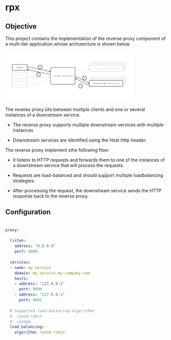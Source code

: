 # rpx

## Objective

This project contains the implementation of the reverse proxy component
of a multi-tier application whose archutecture is shown below

<img src="https://github.com/gmateesc/rpx/blob/main/images/arch.png" alt="sys arch" width="400">

The reveres proxy sits between multiple clients and one or several
instances of a downstream service.

- The reverse proxy supports multiple downstream services with multiple
instances

- Downstream services are identified using the Host Http header.


The reverse proxy implement sthe following flow:

- It listens to HTTP requests and forwards them to one of the instances
  of a downstream service that will process the requests.

- Requests are load-balanced and should support multiple loadbalancing
  strategies.

- After processing the request, the downstream service sends the HTTP
  response back to the reverse proxy.



## Configuration

```yaml

proxy:

  listen:
    address: "0.0.0.0"
    port: 8080

  services:
  - name: my-service
    domain: my-service.my-company.com
    hosts:
    - address: "127.0.0.1"
      port: 9090
    - address: "127.0.0.1"
      port: 9091

  # Supported load balancing algorithms
  #  round-robin
  #  random
  load_balancing:
    algorithm: round-robin
```
